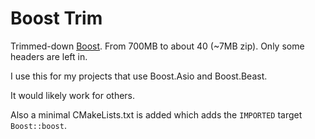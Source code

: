 # Boost Trim

Trimmed-down [Boost](https://www.boost.org/). From 700MB to about 40 (~7MB zip). Only some headers are left in.

I use this for my projects that use Boost.Asio and Boost.Beast.

It would likely work for others.

Also a minimal CMakeLists.txt is added which adds the `IMPORTED` target `Boost::boost`.
